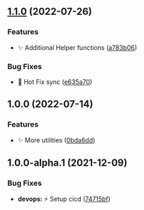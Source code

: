 ## [1.1.0](https://github.com/SteerProtocol/strategy-utils-assemblyscript/compare/v1.0.0...v1.1.0) (2022-07-26)


### Features

* :sparkles: Additional Helper functions ([a783b06](https://github.com/SteerProtocol/strategy-utils-assemblyscript/commit/a783b06c08ce11e50469c15e3f53224adf9710bb))


### Bug Fixes

* :bug: Hot Fix sync ([e635a70](https://github.com/SteerProtocol/strategy-utils-assemblyscript/commit/e635a70951463271f227e996408d2bf4bb9c633d))

## 1.0.0 (2022-07-14)


### Features

* :sparkles: More utilities ([0bda6dd](https://github.com/SteerProtocol/strategy-utils-assemblyscript/commit/0bda6dd58f395f09b252365f677d397b87f04e80))

## 1.0.0-alpha.1 (2021-12-09)


### Bug Fixes

* **devops:** :zap: Setup cicd ([74715bf](https://github.com/SteerProtocol/strategy-keltner-channel/commit/74715bf14930c534c36ad89643995acdf4be3bc7))
